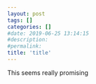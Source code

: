 ```yaml
---
layout: post
tags: []
categories: []
#date: 2019-06-25 13:14:15
#description:
#permalink:
title: 'title'
---
```



This seems really promising

